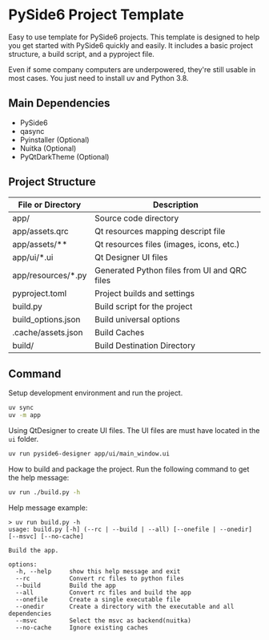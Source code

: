 # PySide6 Project Template

Easy to use template for PySide6 projects.
This template is designed to help you get started with PySide6 quickly and easily.
It includes a basic project structure, a build script, and a pyproject file.

Even if some company computers are underpowered, they're still usable in most cases.
You just need to install uv and Python 3.8.

## Main Dependencies

- PySide6
- qasync
- Pyinstaller (Optional)
- Nuitka (Optional)
- PyQtDarkTheme (Optional)

## Project Structure

| File or Directory  | Description                                  |
|--------------------|----------------------------------------------|
| app/               | Source code directory                        |
| app/assets.qrc     | Qt resources mapping descript file           |
| app/assets/**      | Qt resources files (images, icons, etc.)     |
| app/ui/*.ui        | Qt Designer UI files                         |
| app/resources/*.py | Generated Python files from UI and QRC files |
| pyproject.toml     | Project builds and settings                  |
| build.py           | Build script for the project                 |
| build_options.json | Build universal options                      |
| .cache/assets.json | Build Caches                                 |
| build/             | Build Destination Directory                  |

## Command

Setup development environment and run the project.

```bash
uv sync
uv -m app
```

Using QtDesigner to create UI files. The UI files are must have located in the `ui` folder.

```bash
uv run pyside6-designer app/ui/main_window.ui
```

How to build and package the project. Run the following command to get the help message:

```bash
uv run ./build.py -h
```

Help message example:

```
> uv run build.py -h
usage: build.py [-h] (--rc | --build | --all) [--onefile | --onedir] [--msvc] [--no-cache]

Build the app.

options:
  -h, --help     show this help message and exit
  --rc           Convert rc files to python files
  --build        Build the app
  --all          Convert rc files and build the app
  --onefile      Create a single executable file
  --onedir       Create a directory with the executable and all dependencies
  --msvc         Select the msvc as backend(nuitka)
  --no-cache     Ignore existing caches
```